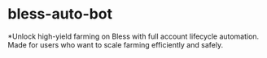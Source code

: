 # bless-auto-bot
*Unlock high-yield farming on Bless with full account lifecycle automation. Made for users who want to scale farming efficiently and safely.
